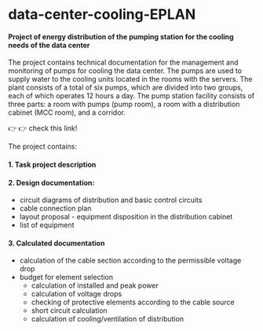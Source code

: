 # data-center-cooling-EPLAN
#### Project of energy distribution of the pumping station for the cooling needs of the data center

The project contains technical documentation for the management and monitoring of pumps for cooling the data center. The pumps are used to supply water to the cooling units located in the rooms with the servers. The plant consists of a total of six pumps, which are divided into two groups, each of which operates 12 hours a day. The pump station facility consists of three parts: a room with pumps (pump room), a room with a distribution cabinet (MCC room), and a corridor.

:point_right: :point_right: check this link! 

The project contains:
#### 1. Task project description
#### 2. Design documentation:
* circuit diagrams of distribution and basic control circuits
* cable connection plan
* layout proposal - equipment disposition in the distribution cabinet
* list of equipment
#### 3. Calculated documentation
* calculation of the cable section according to the permissible voltage drop
* budget for element selection
  * calculation of installed and peak power
  * calculation of voltage drops
  * checking of protective elements according to the cable source
  * short circuit calculation
  * calculation of cooling/ventilation of distribution
